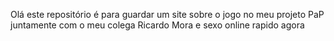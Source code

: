 Olá este repositório é para guardar um site sobre o jogo no meu projeto PaP juntamente com o meu colega Ricardo Mora e sexo online rapido agora